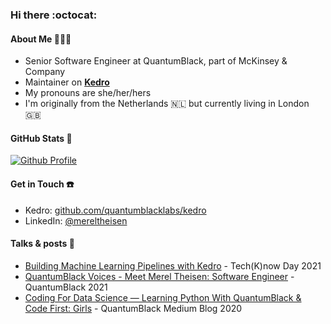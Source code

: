 ### Hi there :octocat:

#### About Me 👩🏼‍💻

- Senior Software Engineer at QuantumBlack, part of McKinsey & Company
- Maintainer on [**Kedro**](https://github.com/quantumblacklabs/kedro/) 
- My pronouns are she/her/hers 
- I'm originally from the Netherlands 🇳🇱  but currently living in London 🇬🇧

#### GitHub Stats 🚀
[![Github Profile](https://github-readme-stats.vercel.app/api?username=MerelTheisenQB&&hide=stars&show_icons=true&hide_title=true&hide_border=true)](https://github.com/MerelTheisenQB)

#### Get in Touch ☎️
- Kedro: [github.com/quantumblacklabs/kedro](https://github.com/quantumblacklabs/kedro/)
- LinkedIn: [@mereltheisen](https://www.linkedin.com/in/merel-theisen-30087b52/)

#### Talks & posts 🦄
- [Building Machine Learning Pipelines with Kedro](https://www.youtube.com/watch?v=prNt6MJuldo) - Tech(K)now Day 2021
- [QuantumBlack Voices - Meet Merel Theisen: Software Engineer](https://spoti.fi/3lsNJUi) - QuantumBlack 2021
- [Coding For Data Science — Learning Python With QuantumBlack & Code First: Girls](https://medium.com/quantumblack/coding-for-data-science-learning-python-with-quantumblack-code-first-girls-1221d3028e75) - QuantumBlack Medium Blog 2020

